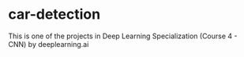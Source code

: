 # car-detection
This is one of the projects in Deep Learning Specialization (Course 4 - CNN) by deeplearning.ai
